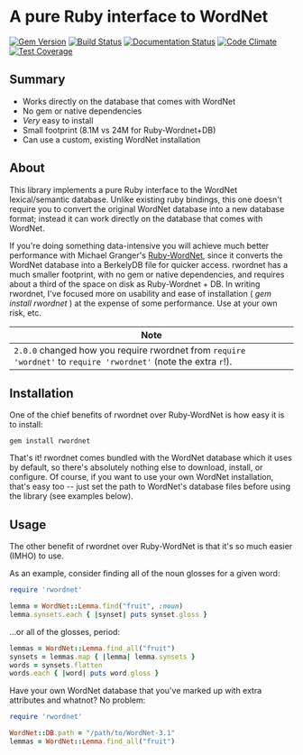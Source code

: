 # A pure Ruby interface to WordNet #

[![Gem Version](https://badge.fury.io/rb/rwordnet.svg)](http://badge.fury.io/rb/rwordnet)
[![Build Status](https://travis-ci.org/doches/rwordnet.png)](https://travis-ci.org/doches/rwordnet)
[![Documentation Status](https://inch-ci.org/github/doches/rwordnet.svg?branch=master)](https://inch-ci.org/github/doches/rwordnet)
[![Code Climate](https://codeclimate.com/github/doches/rwordnet/badges/gpa.svg)](https://codeclimate.com/github/doches/rwordnet)
[![Test Coverage](https://codeclimate.com/github/doches/rwordnet/badges/coverage.svg)](https://codeclimate.com/github/doches/rwordnet/coverage)

## Summary ##

+ Works directly on the database that comes with WordNet
+ No gem or native dependencies
+ *Very* easy to install
+ Small footprint (8.1M vs 24M for Ruby-Wordnet+DB)
+ Can use a custom, existing WordNet installation

## About ##

This library implements a pure Ruby interface to the WordNet lexical/semantic
database. Unlike existing ruby bindings, this one doesn't require you to convert
the original WordNet database into a new database format; instead it can work directly
on the database that comes with WordNet.

If you're doing something data-intensive you will achieve much better performance
with Michael Granger's [Ruby-WordNet](http://www.deveiate.org/projects/Ruby-WordNet/),
since it converts the WordNet database into a BerkelyDB file for quicker access.  rwordnet has a much smaller footprint, with no gem or native dependencies, and requires about a third of the space on disk as Ruby-Wordnet + DB. In
writing rwordnet, I've focused more on usability and ease of installation ( *gem install
rwordnet* ) at the expense of some performance. Use at your own risk, etc.

| Note |
| --- |
| `2.0.0` changed how you require rwordnet from `require 'wordnet'` to `require 'rwordnet'` (note the extra `r`!).  |

## Installation ##

One of the chief benefits of rwordnet over Ruby-WordNet is how easy it is to install:

    gem install rwordnet

That's it! rwordnet comes bundled with the WordNet database which it uses by default,
so there's absolutely nothing else to download, install, or configure.
Of course, if you want to use your own WordNet installation, that's easy too -- just
set the path to WordNet's database files before using the library (see examples below).

## Usage ##

The other benefit of rwordnet over Ruby-WordNet is that it's so much easier (IMHO) to
use.

As an example, consider finding all of the noun glosses for a given word:

```Ruby
require 'rwordnet'

lemma = WordNet::Lemma.find("fruit", :noun)
lemma.synsets.each { |synset| puts synset.gloss }
```

...or all of the glosses, period:

```Ruby
lemmas = WordNet::Lemma.find_all("fruit")
synsets = lemmas.map { |lemma| lemma.synsets }
words = synsets.flatten
words.each { |word| puts word.gloss }
```

Have your own WordNet database that you've marked up with extra attributes and whatnot?
No problem:

```Ruby
require 'rwordnet'

WordNet::DB.path = "/path/to/WordNet-3.1"
lemmas = WordNet::Lemma.find_all("fruit")
```
